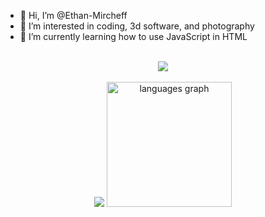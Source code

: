 <ul>
  <li>👋 Hi, I’m @Ethan-Mircheff</li>
  <li>👀 I’m interested in coding, 3d software, and photography</li>
  <li>🌱 I’m currently learning how to use JavaScript in HTML</li>
</ul>

<br clear="both">

<div align="center">
  <img height="" src="https://github-widgetbox.vercel.app/api/profile?username=Ethan-Mircheff&theme=dark&data=followers,repositories,stars,commits"  />
</div>

<br clear="both">

<div align="center">
  <img height="" src="https://github-widgetbox.vercel.app/api/skills?names=js,html,css,markdown&theme=dark&includeNames=true"  />
  <img src="https://github-readme-stats.vercel.app/api/top-langs?username=Ethan-Mircheff&locale=en&hide_title=true&layout=compact&card_width=430&langs_count=3&theme=dark&hide_border=true&order=1" height="200" alt="languages graph"  />
</div>

<!---
Ethan-Mircheff/Ethan-Mircheff is a ✨ special ✨ repository because its `README.md` (this file) appears on your GitHub profile.
You can click the Preview link to take a look at your changes.
--->
